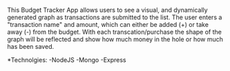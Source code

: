 This Budget Tracker App allows users to see a visual, 
and dynamically generated graph as transactions are submitted to the list. 
The user enters a "transaction name" and amount, which can either be added (+) or
take away (-) from the budget.
With each transcation/purchase the shape of the graph will be reflected and show how much money in the hole 
or how much has been saved.

*Technolgies: 
-NodeJS
-Mongo
-Express
